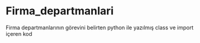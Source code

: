 # Firma_departmanlari
 Firma departmanlarının görevini belirten python ile yazılmış class ve import içeren kod
